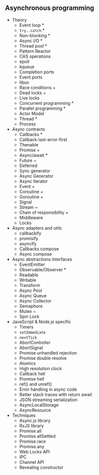 ## Asynchronous programming

- Theory
  - Event loop *
  - `try..catch` *
  - Non-blocking *
  - Async I/O *
  - Thread pool *
  - Pattern Reactor
  - CAS operations
  - epoll
  - kqueue
  - Completion ports
  - Event ports
  - libuv
  - Race conditions +
  - Dead locks +
  - Live locks
  - Concurrent programming *
  - Parallel programming *
  - Actor Model
  - Thread *
  - Process 
- Async contracts
  - Callbacks *
  - Callback-last-error-first
  - Thenable
  - Promise +
  - Async/await *
  - Future ~
  - Deferred
  - Sync generator
  - Async Generator
  - Async Iterator
  - Event +
  - Coroutine +
  - Goroutine +
  - Signal
  - Stream ~
  - Chain of responsibility +
  - Middleware
  - Locks
- Async adapters and utils
  - callbackify
  - promisify
  - asyncify
  - Callbacks compose
  - Async compose
- Async abstractions interfaces
  - EventEmitter
  - Observable/Observer *
  - Readable
  - Writable
  - Transform
  - Async Pool
  - Async Queue
  - Async Collector
  - Semaphore
  - Mutex ~
  - Spin Lock
- JavaScript & Node.js specific
  - Timers
  - `setImmediate`
  - `nextTick`
  - AbortController
  - AbortSignal
  - Promise unhandled rejection
  - Promise double resolve
  - Atomics
  - High resolution clock
  - Callback hell
  - Promise hell
  - ref() and unref()
  - Error handling in async code
  - Better stack traces with return await
  - JSON streaming serialization
  - AsyncLocalStorage
  - AsyncResource
- Techniques
  - Async.js library
  - RxJS library
  - Promise.all
  - Promise.allSettled
  - Promise.race
  - Promise.any
  - Web Locks API
  - IPC
  - Channel API
  - Revealing constructor
